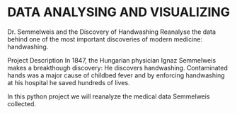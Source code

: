 # DATA ANALYSING AND VISUALIZING

Dr. Semmelweis and the Discovery of Handwashing
Reanalyse the data behind one of the most important discoveries of modern medicine: handwashing.

Project Description
In 1847, the Hungarian physician Ignaz Semmelweis makes a breakthough discovery: He discovers handwashing. Contaminated hands was a major cause of childbed fever and by enforcing handwashing at his hospital he saved hundreds of lives.

In this python project we will reanalyze the medical data Semmelweis collected.
